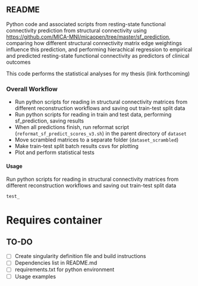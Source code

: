 ## README
Python code and associated scripts from resting-state functional connectivity 
prediction from structural connectivity using https://github.com/MICA-MNI/micaopen/tree/master/sf_prediction,
comparing how different structural connectivity matrix edge weightings influence this prediction, and performing
hierachical regression to empirical and predicted resting-state functional connectivity as predictors of clinical outcomes

This code performs the statistical analyses for my thesis (link forthcoming)

### Overall Workflow

* Run python scripts for reading in structural connectivity matrices from different reconstruction workflows and saving out train-test split data
* Run python scripts for reading in train and test data, performing sf_prediction, saving results
* When all predictions finish, run reformat script (`reformat_sf_predict_scores_v3.sh`) in the parent directory of `dataset`
* Move scrambled matrices to a separate folder (`dataset_scrambled`)
* Make train-test split batch results csvs for plotting
* Plot and perform statistical tests

#### Usage

Run python scripts for reading in structural connectivity matrices from different reconstruction workflows and saving out train-test split data
```
test_
```

# Requires container

## TO-DO

* [ ] Create singularity definition file and build instructions
* [ ] Dependencies list in README.md 
* [ ] requirements.txt for python environment
* [ ] Usage examples
